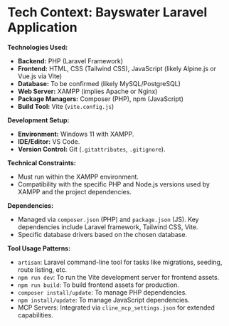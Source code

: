 # Tech Context: Bayswater Laravel Application

**Technologies Used:**
- **Backend:** PHP (Laravel Framework)
- **Frontend:** HTML, CSS (Tailwind CSS), JavaScript (likely Alpine.js or Vue.js via Vite)
- **Database:** To be confirmed (likely MySQL/PostgreSQL)
- **Web Server:** XAMPP (implies Apache or Nginx)
- **Package Managers:** Composer (PHP), npm (JavaScript)
- **Build Tool:** Vite (`vite.config.js`)

**Development Setup:**
- **Environment:** Windows 11 with XAMPP.
- **IDE/Editor:** VS Code.
- **Version Control:** Git (`.gitattributes`, `.gitignore`).

**Technical Constraints:**
- Must run within the XAMPP environment.
- Compatibility with the specific PHP and Node.js versions used by XAMPP and the project dependencies.

**Dependencies:**
- Managed via `composer.json` (PHP) and `package.json` (JS). Key dependencies include Laravel framework, Tailwind CSS, Vite.
- Specific database drivers based on the chosen database.

**Tool Usage Patterns:**
- `artisan`: Laravel command-line tool for tasks like migrations, seeding, route listing, etc.
- `npm run dev`: To run the Vite development server for frontend assets.
- `npm run build`: To build frontend assets for production.
- `composer install/update`: To manage PHP dependencies.
- `npm install/update`: To manage JavaScript dependencies.
- MCP Servers: Integrated via `cline_mcp_settings.json` for extended capabilities.
